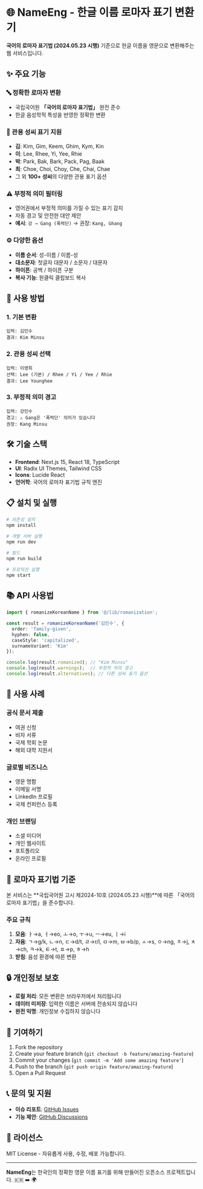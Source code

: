 # 🌐 NameEng - 한글 이름 로마자 표기 변환기

**국어의 로마자 표기법 (2024.05.23 시행)** 기준으로 한글 이름을 영문으로 변환해주는 웹 서비스입니다.

## ✨ 주요 기능

### 🔤 정확한 로마자 변환
- 국립국어원 **「국어의 로마자 표기법」** 완전 준수
- 한글 음성학적 특성을 반영한 정확한 변환

### 👥 관용 성씨 표기 지원
- **김**: Kim, Gim, Keem, Ghim, Kym, Kin
- **이**: Lee, Rhee, Yi, Yee, Rhie
- **박**: Park, Bak, Bark, Pack, Pag, Baak
- **최**: Choe, Choi, Choy, Che, Chai, Chae
- 그 외 **100+ 성씨**의 다양한 관용 표기 옵션

### ⚠️ 부정적 의미 필터링
- 영어권에서 부정적 의미를 가질 수 있는 표기 감지
- 자동 경고 및 안전한 대안 제안
- **예시**: `강 → Gang (폭력단)` → 권장: `Kang, Ghang`

### ⚙️ 다양한 옵션
- **이름 순서**: 성-이름 / 이름-성
- **대소문자**: 첫글자 대문자 / 소문자 / 대문자
- **하이픈**: 공백 / 하이픈 구분
- **복사 기능**: 원클릭 클립보드 복사

## 🚀 사용 방법

### 1. 기본 변환
```
입력: 김민수
결과: Kim Minsu
```

### 2. 관용 성씨 선택
```
입력: 이영희
선택: Lee (기본) / Rhee / Yi / Yee / Rhie
결과: Lee Younghee
```

### 3. 부정적 의미 경고
```
입력: 강민수
경고: ⚠️ Gang은 '폭력단' 의미가 있습니다
권장: Kang Minsu
```

## 🛠️ 기술 스택

- **Frontend**: Next.js 15, React 18, TypeScript
- **UI**: Radix UI Themes, Tailwind CSS
- **Icons**: Lucide React
- **언어학**: 국어의 로마자 표기법 규칙 엔진

## 📋 설치 및 실행

```bash
# 의존성 설치
npm install

# 개발 서버 실행
npm run dev

# 빌드
npm run build

# 프로덕션 실행
npm start
```

## 📚 API 사용법

```typescript
import { romanizeKoreanName } from '@/lib/romanization';

const result = romanizeKoreanName('김민수', {
  order: 'family-given',
  hyphen: false,
  caseStyle: 'capitalized',
  surnameVariant: 'Kim'
});

console.log(result.romanized); // "Kim Minsu"
console.log(result.warnings);  // 부정적 의미 경고
console.log(result.alternatives); // 다른 성씨 표기 옵션
```

## 🎯 사용 사례

### 공식 문서 제출
- 여권 신청
- 비자 서류
- 국제 학회 논문
- 해외 대학 지원서

### 글로벌 비즈니스
- 영문 명함
- 이메일 서명
- LinkedIn 프로필
- 국제 컨퍼런스 등록

### 개인 브랜딩
- 소셜 미디어
- 개인 웹사이트
- 포트폴리오
- 온라인 프로필

## 📖 로마자 표기법 기준

본 서비스는 **국립국어원 고시 제2024-10호 (2024.05.23 시행)**에 따른 「국어의 로마자 표기법」을 준수합니다.

### 주요 규칙
1. **모음**: ㅏ→a, ㅓ→eo, ㅗ→o, ㅜ→u, ㅡ→eu, ㅣ→i
2. **자음**: ㄱ→g/k, ㄴ→n, ㄷ→d/t, ㄹ→r/l, ㅁ→m, ㅂ→b/p, ㅅ→s, ㅇ→ng, ㅈ→j, ㅊ→ch, ㅋ→k, ㅌ→t, ㅍ→p, ㅎ→h
3. **받침**: 음성 환경에 따른 변환

## 🔒 개인정보 보호

- **로컬 처리**: 모든 변환은 브라우저에서 처리됩니다
- **데이터 미저장**: 입력한 이름은 서버에 전송되지 않습니다
- **완전 익명**: 개인정보 수집하지 않습니다

## 🤝 기여하기

1. Fork the repository
2. Create your feature branch (`git checkout -b feature/amazing-feature`)
3. Commit your changes (`git commit -m 'Add some amazing feature'`)
4. Push to the branch (`git push origin feature/amazing-feature`)
5. Open a Pull Request

## 📞 문의 및 지원

- **이슈 리포트**: [GitHub Issues](https://github.com/nameeng/nameeng/issues)
- **기능 제안**: [GitHub Discussions](https://github.com/nameeng/nameeng/discussions)

## 📄 라이선스

MIT License - 자유롭게 사용, 수정, 배포 가능합니다.

---

**NameEng**는 한국인의 정확한 영문 이름 표기를 위해 만들어진 오픈소스 프로젝트입니다. 🇰🇷 ➡️ 🌍